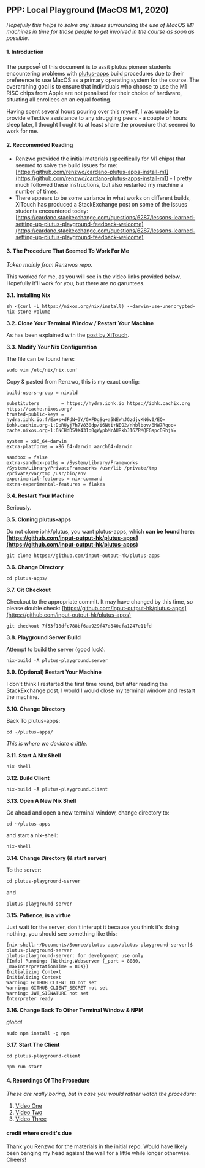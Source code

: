 ## PPP: Local Playground (MacOS M1, 2020)

*Hopefully this helps to solve any issues surrounding the use of MacOS M1 machines in time for those people to get involved in the course as soon as possible.*

#### 1. Introduction

The purpose<sup><a href="fn1">1</a></sup> of this document is to assit plutus pioneer students encountering problems with [plutus-apps](https://github.com/input-output-hk/plutus-apps) build procedures due to their preference to use MacOS as a primary operating system for the course. The overarching goal is to ensure that individuals who choose to use the M1 RISC chips from Apple are not penalised for their choice of hardware, situating all enrollees on an equal footing.

Having spent several hours pouring over this myself, I was unable to provide effective assistance to any struggling peers - a couple of hours sleep later, I thought I ought to at least share the procedure that seemed to work for me.

#### 2. Reccomended Reading

* Renzwo provided the initial materials (specifically for M1 chips) that seemed to solve the build issues for me: [https://github.com/renzwo/cardano-plutus-apps-install-m1](https://github.com/renzwo/cardano-plutus-apps-install-m1) - I pretty much followed these instructions, but also restarted my machine a number of times.
* There appears to be some variance in what works on different builds, XiTouch has produced a StackExchange post on some of the issues students encountered today: [https://cardano.stackexchange.com/questions/6287/lessons-learned-setting-up-plutus-playground-feedback-welcome](https://cardano.stackexchange.com/questions/6287/lessons-learned-setting-up-plutus-playground-feedback-welcome)


#### 3. The Procedure That Seemed To Work For Me

*Taken mainly from Renzwos repo.*

This worked for me, as you will see in the video links provided below. Hopefully it'll work for you, but there are no garuntees.

**3.1. Installing Nix**

```
sh <(curl -L https://nixos.org/nix/install) --darwin-use-unencrypted-nix-store-volume
```

**3.2. Close Your Terminal Window / Restart Your Machine**

As has been explained with the [post by XiTouch](https://cardano.stackexchange.com/questions/6287/lessons-learned-setting-up-plutus-playground-feedback-welcome).

**3.3. Modify Your Nix Configuration**

The file can be found here:

```
sudo vim /etc/nix/nix.conf
```

Copy & pasted from Renzwo, this is my exact config:

```
build-users-group = nixbld

substituters        = https://hydra.iohk.io https://iohk.cachix.org https://cache.nixos.org/
trusted-public-keys = hydra.iohk.io:f/Ea+s+dFdN+3Y/G+FDgSq+a5NEWhJGzdjvKNGv0/EQ= iohk.cachix.org-1:DpRUyj7h7V830dp/i6Nti+NEO2/nhblbov/8MW7Rqoo= cache.nixos.org-1:6NCHdD59X431o0gWypbMrAURkbJ16ZPMQFGspcDShjY=

system = x86_64-darwin
extra-platforms = x86_64-darwin aarch64-darwin

sandbox = false
extra-sandbox-paths = /System/Library/Frameworks /System/Library/PrivateFrameworks /usr/lib /private/tmp /private/var/tmp /usr/bin/env
experimental-features = nix-command
extra-experimental-features = flakes
```

**3.4. Restart Your Machine**

Seriously.

**3.5. Cloning plutus-apps**

Do not clone iohk/plutus, you want plutus-apps, which **can be found here: [https://github.com/input-output-hk/plutus-apps](https://github.com/input-output-hk/plutus-apps)**

```
git clone https://github.com/input-output-hk/plutus-apps
```

**3.6. Change Directory**

```
cd plutus-apps/
```

**3.7. Git Checkout**

Checkout to the appropriate commit. It may have changed by this time, so please double check: [https://github.com/input-output-hk/plutus-apps](https://github.com/input-output-hk/plutus-apps)

```
git checkout 7f53f18dfc788bf6aa929f47d840efa1247e11fd
```

**3.8. Playground Server Build**

Attempt to build the server (good luck).

```
nix-build -A plutus-playground.server
```
**3.9. (Optional) Restart Your Machine**

I don't think I restarted the first time round, but after reading the StackExchange post, I would I would close my terminal window and restart the machine.

**3.10. Change Directory**

Back To plutus-apps:

```
cd ~/plutus-apps/
```

*This is where we deviate a little.*

**3.11. Start A Nix Shell**

```
nix-shell
```

**3.12. Build Client**

```
nix-build -A plutus-playground.client
```

**3.13. Open A New Nix Shell**

Go ahead and open a new terminal window, change directory to:

```
cd ~/plutus-apps
```

and start a nix-shell:

```
nix-shell
```

**3.14. Change Directory (& start server)**

To the server:

```
cd plutus-playground-server
```
and

```
plutus-playground-server
```

**3.15. Patience, is a virtue**

Just wait for the server, don't interupt it because you think it's doing nothing, you should see something like this:

```
[nix-shell:~/Documents/Source/plutus-apps/plutus-playground-server]$ plutus-playground-server
plutus-playground-server: for development use only
[Info] Running: (Nothing,Webserver {_port = 8080, _maxInterpretationTime = 80s})
Initializing Context
Initializing Context
Warning: GITHUB_CLIENT_ID not set
Warning: GITHUB_CLIENT_SECRET not set
Warning: JWT_SIGNATURE not set
Interpreter ready
```

**3.16. Change Back To Other Terminal Window & NPM**

*global*

```
sudo npm install -g npm
```

**3.17. Start The Client**

```
cd plutus-playground-client
```

```
npm run start
```

#### 4. Recordings Of The Procedure

*These are really boring, but in case you would rather watch the procedure:*

1. [Video One](https://youtu.be/OB0OeveN6Ao)
2. [Video Two](https://youtu.be/QVTmbi1U39Q)
3. [Video Three](https://youtu.be/qyqfmYUqjP8)

#### credit where credit's due

Thank you Renzwo for the materials in the initial repo. Would have likely been banging my head agaisnt the wall for a little while longer otherwise. Cheers!
